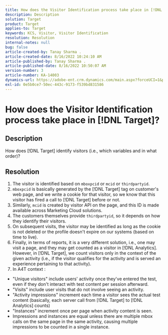```yaml
---
title: How does the Visitor Identification process take place in [!DNL Target]?
description: Description
solution: Target
product: Target
applies-to: Target
keywords: KCS, Visitor, Visitor Identification
resolution: Resolution
internal-notes: null
bug: false
article-created-by: Tanay Sharma .
article-created-date: 8/16/2022 10:24:10 AM
article-published-by: Tanay Sharma .
article-published-date: 8/16/2022 10:50:07 AM
version-number: 3
article-number: KA-14003
dynamics-url: https://adobe-ent.crm.dynamics.com/main.aspx?forceUCI=1&pagetype=entityrecord&etn=knowledgearticle&id=be39828e-4d1d-ed11-b83e-002248086696
exl-id: 0e5b0ce7-50ec-443c-9173-f539bd831586
---
```

# How does the Visitor Identification process take place in [!DNL Target]?

## Description


How does [!DNL Target] identify visitors (i.e., which variables and in what order)?


## Resolution


1. The visitor is identified based on `mboxpcid` or `mcid` or `thirdpartyid`.
2. `mboxpcid` is basically generated by the [!DNL Target] tag on customer's web page, and we write a cookie for that visitor, so we know that this visitor has fired a call to [!DNL Target] before or not.
3. Similarly, `mcid` is created by visitor API on the page, and this ID is made available across Marketing Cloud solutions.
4. The customers themselves provide `thirdpartyid`, so it depends on how they identify their visitors.
5. On subsequent visits, the visitor may be identified as long as the cookie is not deleted or the profile doesn't expire on our systems (based on time to live).
6. Finally, in terms of reports, it is a very different solution, i.e., one may visit a page, and they may get counted as a visitor in [!DNL Analytics]. However, in [!DNL Target], we count visitors only in the context of the given activity (i.e., if the visitor qualifies for the activity and is served an experience pertaining to that activity).
7. In A4T context :


- "Unique visitors" include users' activity once they've entered the test, even if they don't interact with test content per session afterward.
- "Visits" include user visits that do not involve seeing an activity.
- "Activity impressions" increment each time a visitor sees the actual test content (basically, each server call from [!DNL Target] to [!DNL Analytics] counts)
- "Instances" increment once per page when activity content is seen.
- Impressions and instances are equal unless there are multiple mbox calls on the same page in the same activity, causing multiple impressions to be counted in a single instance.
